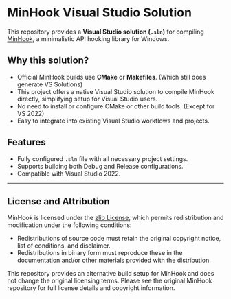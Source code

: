 # MinHook Visual Studio Solution

This repository provides a **Visual Studio solution (`.sln`)** for compiling [MinHook](https://github.com/TsudaKageyu/minhook), a minimalistic API hooking library for Windows.

## Why this solution?

- Official MinHook builds use **CMake** or **Makefiles**. (Which still does generate VS Solutions)
- This project offers a native Visual Studio solution to compile MinHook directly, simplifying setup for Visual Studio users.
- No need to install or configure CMake or other build tools. (Except for VS 2022)
- Easy to integrate into existing Visual Studio workflows and projects.

## Features

- Fully configured `.sln` file with all necessary project settings.
- Supports building both Debug and Release configurations.
- Compatible with Visual Studio 2022.

---

## License and Attribution

MinHook is licensed under the [zlib License](https://github.com/TsudaKageyu/minhook/blob/master/LICENSE), which permits redistribution and modification under the following conditions:

- Redistributions of source code must retain the original copyright notice, list of conditions, and disclaimer.
- Redistributions in binary form must reproduce these in the documentation and/or other materials provided with the distribution.

This repository provides an alternative build setup for MinHook and does not change the original licensing terms. Please see the original MinHook repository for full license details and copyright information.
